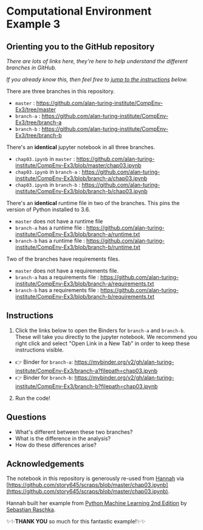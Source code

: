 # Computational Environment Example 3

## Orienting you to the GitHub repository

*There are lots of links here, they're here to help understand the different branches in GitHub.*

*If you already know this, then feel free to [jump to the instructions](#instructions) below.*

There are three branches in this repository.

* `master` : https://github.com/alan-turing-institute/CompEnv-Ex3/tree/master
* `branch-a` : https://github.com/alan-turing-institute/CompEnv-Ex3/tree/branch-a
* `branch-b` : https://github.com/alan-turing-institute/CompEnv-Ex3/tree/branch-b

There's an **identical** jupyter notebook in all three branches.

* `chap03.ipynb` in `master` : https://github.com/alan-turing-institute/CompEnv-Ex3/blob/master/chap03.ipynb
* `chap03.ipynb` in `branch-a` : https://github.com/alan-turing-institute/CompEnv-Ex3/blob/branch-a/chap03.ipynb
* `chap03.ipynb` in `branch-b` : https://github.com/alan-turing-institute/CompEnv-Ex3/blob/branch-b/chap03.ipynb

There's an **identical** runtime file in two of the branches.
This pins the version of Python installed to 3.6.

* `master` does not have a runtime file
* `branch-a` has a runtime file : https://github.com/alan-turing-institute/CompEnv-Ex3/blob/branch-a/runtime.txt
* `branch-b` has a runtime file : https://github.com/alan-turing-institute/CompEnv-Ex3/blob/branch-b/runtime.txt

Two of the branches have requirements files.

* `master` does not have a requirements file.
* `branch-a` has a requirements file : https://github.com/alan-turing-institute/CompEnv-Ex3/blob/branch-a/requirements.txt
* `branch-b` has a requirements file : https://github.com/alan-turing-institute/CompEnv-Ex3/blob/branch-b/requirements.txt

## Instructions

1. Click the links below to open the Binders for `branch-a` and `branch-b`.
  These will take you directly to the jupyter notebook.
  We recommend you right click and select "Open Link in a New Tab" in order to keep these instructions visible.
 
* :point_right: Binder for `branch-a`: https://mybinder.org/v2/gh/alan-turing-institute/CompEnv-Ex3/branch-a?filepath=chap03.ipynb 
* :point_right: Binder for `branch-b`: https://mybinder.org/v2/gh/alan-turing-institute/CompEnv-Ex3/branch-b?filepath=chap03.ipynb 

2. Run the code!

## Questions

* What's different between these two branches?
* What is the difference in the analysis?
* How do these differences arise?

## Acknowledgements

The notebook in this repository is generously re-used from [Hannah](https://github.com/story645) via [https://github.com/story645/scraps/blob/master/chap03.ipynb](https://github.com/story645/scraps/blob/master/chap03.ipynb).

Hannah built her example from [Python Machine Learning 2nd Edition](https://github.com/PacktPublishing/Python-Machine-Learning-Second-Edition/tree/master/Chapter03) by [Sebastian Raschka](https://sebastianraschka.com/).

:sparkles::sparkles:**THANK YOU** so much for this fantastic example!:sparkles::sparkles:
